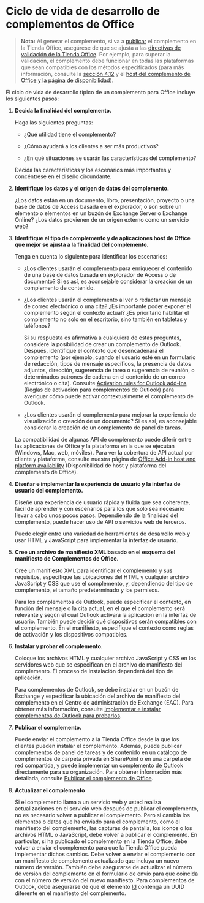 
# <a name="office-add-ins-development-lifecycle"></a>Ciclo de vida de desarrollo de complementos de Office

>**Nota:** Al generar el complemento, si va a [publicar](../publish/publish.md) el complemento en la Tienda Office, asegúrese de que se ajusta a las [directivas de validación de la Tienda Office](https://msdn.microsoft.com/en-us/library/jj220035.aspx). Por ejemplo, para superar la validación, el complemento debe funcionar en todas las plataformas que sean compatibles con los métodos especificados (para más información, consulte la [sección 4.12](https://msdn.microsoft.com/en-us/library/jj220035.aspx#Anchor_3) y el [host del complemento de Office y la página de disponibilidad](https://dev.office.com/add-in-availability)).

El ciclo de vida de desarrollo típico de un complemento para Office incluye los siguientes pasos:


1.  **Decida la finalidad del complemento.**
    
    Haga las siguientes preguntas:
    
      - ¿Qué utilidad tiene el complemento? 
    
      - ¿Cómo ayudará a los clientes a ser más productivos?
    
      - ¿En qué situaciones se usarán las características del complemento?
    

    Decida las características y los escenarios más importantes y concéntrese en el diseño circundante. 
    
2.  **Identifique los datos y el origen de datos del complemento.**
    
    ¿Los datos están en un documento, libro, presentación, proyecto o una base de datos de Access basada en el explorador, o son sobre un elemento o elementos en un buzón de Exchange Server o Exchange Online? ¿Los datos provienen de un origen externo como un servicio web?
    
3.  **Identifique el tipo de complemento y de aplicaciones host de Office que mejor se ajusta a la finalidad del complemento.**
    
    Tenga en cuenta lo siguiente para identificar los escenarios:
    
    - ¿Los clientes usarán el complemento para enriquecer el contenido de una base de datos basada en explorador de Access o de documento? Si es así, es aconsejable considerar la creación de un complemento de contenido. 
    
    - ¿Los clientes usarán el complemento al ver o redactar un mensaje de correo electrónico o una cita? ¿Es importante poder exponer el complemento según el contexto actual? ¿Es prioritario habilitar el complemento no solo en el escritorio, sino también en tabletas y teléfonos?
    
        Si su respuesta es afirmativa a cualquiera de estas preguntas, considere la posibilidad de crear un complemento de Outlook. Después, identifique el contexto que desencadenará el complemento (por ejemplo, cuando el usuario esté en un formulario de redacción, tipos de mensaje específicos, la presencia de datos adjuntos, dirección, sugerencia de tarea o sugerencia de reunión, o determinados patrones de cadena en el contenido de un correo electrónico o cita). Consulte [Activation rules for Outlook add-ins](../outlook/manifests/activation-rules.md) (Reglas de activación para complementos de Outlook) para averiguar cómo puede activar contextualmente el complemento de Outlook.
    
    - ¿Los clientes usarán el complemento para mejorar la experiencia de visualización o creación de un documento? Si es así, es aconsejable considerar la creación de un complemento de panel de tareas. 

    La compatibilidad de algunas API de complemento puede diferir entre las aplicaciones de Office y la plataforma en la que se ejecutan (Windows, Mac, web, móviles). Para ver la cobertura de API actual por cliente y plataforma, consulte nuestra página de [Office Add-in host and platform availability](https://dev.office.com/add-in-availability) (Disponibilidad de host y plataforma del complemento de Office).  
    
4.  **Diseñar e implementar la experiencia de usuario y la interfaz de usuario del complemento.**
    
    Diseñe una experiencia de usuario rápida y fluida que sea coherente, fácil de aprender y con escenarios para los que solo sea necesario llevar a cabo unos pocos pasos. Dependiendo de la finalidad del complemento, puede hacer uso de API o servicios web de terceros.
    
    Puede elegir entre una variedad de herramientas de desarrollo web y usar HTML y JavaScript para implementar la interfaz de usuario.
    
5.  **Cree un archivo de manifiesto XML basado en el esquema del manifiesto de Complementos de Office.**
    
    Cree un manifiesto XML para identificar el complemento y sus requisitos, especifique las ubicaciones del HTML y cualquier archivo JavaScript y CSS que use el complemento, y, dependiendo del tipo de complemento, el tamaño predeterminado y los permisos.
    
    Para los complementos de Outlook, puede especificar el contexto, en función del mensaje o la cita actual, en el que el complemento será relevante y según el cual Outlook activará la aplicación en la interfaz de usuario. También puede decidir qué dispositivos serán compatibles con el complemento. En el manifiesto, especifique el contexto como reglas de activación y los dispositivos compatibles.
    
6.  **Instalar y probar el complemento.**
    
    Coloque los archivos HTML y cualquier archivo JavaScript y CSS en los servidores web que se especifican en el archivo de manifiesto del complemento. El proceso de instalación dependerá del tipo de aplicación.
    
    Para complementos de Outlook, se debe instalar en un buzón de Exchange y especificar la ubicación del archivo de manifiesto del complemento en el Centro de administración de Exchange (EAC). Para obtener más información, consulte [Implementar e instalar complementos de Outlook para probarlos](../outlook/testing-and-tips.md).
    
7.  **Publicar el complemento.**
    
    Puede enviar el complemento a la Tienda Office desde la que los clientes pueden instalar el complemento. Además, puede publicar complementos de panel de tareas y de contenido en un catálogo de complementos de carpeta privada en SharePoint o en una carpeta de red compartida, y puede implementar un complemento de Outlook directamente para su organización. Para obtener información más detallada, consulte [Publicar el complemento de Office](../publish/publish.md).
    
8.  **Actualizar el complemento**
    
    Si el complemento llama a un servicio web y usted realiza actualizaciones en el servicio web después de publicar el complemento, no es necesario volver a publicar el complemento. Pero si cambia los elementos o datos que ha enviado para el complemento, como el manifiesto del complemento, las capturas de pantalla, los iconos o los archivos HTML o JavaScript, debe volver a publicar el complemento. En particular, si ha publicado el complemento en la Tienda Office, debe volver a enviar el complemento para que la Tienda Office pueda implementar dichos cambios. Debe volver a enviar el complemento con un manifiesto de complemento actualizado que incluya un nuevo número de versión. También debe asegurarse de actualizar el número de versión del complemento en el formulario de envío para que coincida con el número de versión del nuevo manifiesto. Para complementos de Outlook, debe asegurarse de que el elemento [Id](../../reference/manifest/id.md) contenga un UUID diferente en el manifiesto del complemento.
    
